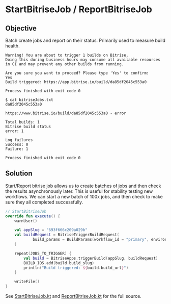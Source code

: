 # StartBitriseJob / ReportBitriseJob

## Objective

Batch create jobs and report on their status. Primarily used to measure build health.

```
Warning! You are about to trigger 1 builds on Bitrise.
Doing this during business hours may consume all available resources in CI and may prevent any other builds from running.

Are you sure you want to proceed? Please type 'Yes' to confirm:
Yes
Build triggered: https://app.bitrise.io/build/da85df2045c553a0

Process finished with exit code 0
```

```
$ cat bitriseJobs.txt
da85df2045c553a0
```

```
https://www.bitrise.io/build/da85df2045c553a0 - error

Total builds: 1
Bitrise build status
error: 1

Log failures
Success: 0
Failure: 1

Process finished with exit code 0
```

## Solution

Start/Report bitrise job allows us to create batches of jobs and then check the results asynchronously later.
This is useful for stability testing new workflows. We can start a new batch of 100x jobs, and then check 
to make sure they all completed successfully.

```kotlin
// StartBitriseJob
override fun execute() {
    warnUser()

    val appSlug = "693f666c209a029b"
    val buildRequest = BitriseTriggerBuildRequest(
            build_params = BuildParams(workflow_id = "primary", environments = emptyList())
    )

    repeat(JOBS_TO_TRIGGER) {
        val build = BitriseApps.triggerBuild(appSlug, buildRequest)
        BUILD_IDS.add(build.build_slug)
        println("Build triggered: ${build.build_url}")
    }

    writeFile()
}
```

See [StartBitriseJob.kt][1] and [ReportBitriseJob.kt][2] for the full source.

[1]: https://github.com/instructure/canvas-android/blob/f455db88520d37be007af2f7b9e36d17e45182f5/automation/cloud_build_metrics/src/main/kotlin/tasks/StartBitriseJob.kt
[2]: https://github.com/instructure/canvas-android/blob/f455db88520d37be007af2f7b9e36d17e45182f5/automation/cloud_build_metrics/src/main/kotlin/tasks/ReportBitriseJob.kt
